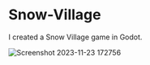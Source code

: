 # Snow-Village
I created a Snow Village game in Godot.

![Screenshot 2023-11-23 172756](https://github.com/miskan22/Snow-Village/assets/102086967/7d749345-6def-4963-876b-55c9c11588f8)

